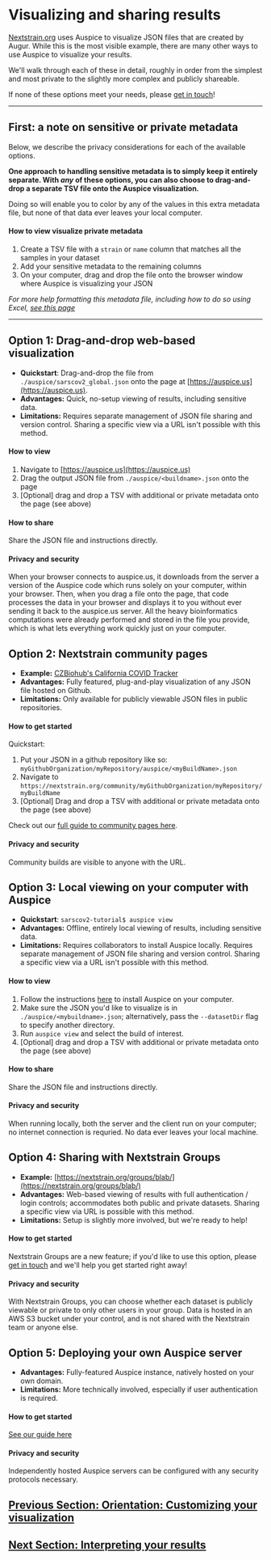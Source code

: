 # Visualizing and sharing results  

[Nextstrain.org](https://www.nextstrain.org/ncov) uses Auspice to visualize JSON files that are created by Augur. While this is the most visible example, there are many other ways to use Auspice to visualize your results.

We'll walk through each of these in detail, roughly in order from the simplest and most private to the slightly more complex and publicly shareable.

If none of these options meet your needs, please [get in touch](index.md#Help)!

---

## First: a note on sensitive or private metadata  

Below, we describe the privacy considerations for each of the available options.

**One approach to handling sensitive metadata is to simply keep it entirely separate.
With _any_ of these options, you can also choose to drag-and-drop a separate TSV file onto the Auspice visualization.**  

Doing so will enable you to color by any of the values in this extra metadata file, but none of that data ever leaves your local computer.  

#### How to view visualize private metadata  
1. Create a TSV file with a `strain` or `name` column that matches all the samples in your dataset  
2. Add your sensitive metadata to the remaining columns  
3. On your computer, drag and drop the file onto the browser window where Auspice is visualizing your JSON    

_For more help formatting this metadata file, including how to do so using Excel, [see this page](data-prep.md)_

---

## Option 1: Drag-and-drop web-based visualization  

* **Quickstart**: Drag-and-drop the file from `./auspice/sarscov2_global.json` onto the page at [https://auspice.us](https://auspice.us).
* **Advantages:** Quick, no-setup viewing of results, including sensitive data.
* **Limitations:** Requires separate management of JSON file sharing and version control. Sharing a specific view via a URL isn't possible with this method.


#### How to view  
1. Navigate to [https://auspice.us](https://auspice.us)
2. Drag the output JSON file from `./auspice/<buildname>.json` onto the page  
3. [Optional] drag and drop a TSV with additional or private metadata onto the page (see above)  

#### How to share  
Share the JSON file and instructions directly.  

#### Privacy and security

When your browser connects to auspice.us, it downloads from the server a version of the Auspice code which runs solely on your computer, within your browser. Then, when you drag a file onto the page, that code processes the data in your browser and displays it to you without ever sending it back to the auspice.us server. All the heavy bioinformatics computations were already performed and stored in the file you provide, which is what lets everything work quickly just on your computer.


## Option 2: Nextstrain community pages  
* **Example:** [CZBiohub's California COVID Tracker](https://nextstrain.org/community/czbiohub/covidtracker/ca)
* **Advantages:** Fully featured, plug-and-play visualization of any JSON file hosted on Github.
* **Limitations:** Only available for publicly viewable JSON files in public repositories.


#### How to get started  

Quickstart:  
1. Put your JSON in a github repository like so: `myGithubOrganization/myRepository/auspice/<myBuildName>.json`  
2. Navigate to `https://nextstrain.org/community/myGithubOrganization/myRepository/myBuildName`
3. [Optional] Drag and drop a TSV with additional or private metadata onto the page (see above)  

Check out our [full guide to community pages here](https://nextstrain.org/docs/contributing/community-builds).

#### Privacy and security  
Community builds are visible to anyone with the URL.

## Option 3: Local viewing on your computer with Auspice  

* **Quickstart**: `sarscov2-tutorial$ auspice view`
* **Advantages:** Offline, entirely local viewing of results, including sensitive data.
* **Limitations:** Requires collaborators to install Auspice locally. Requires separate management of JSON file sharing and version control. Sharing a specific view via a URL isn't possible with this method.


#### How to view  

1. Follow the instructions [here](https://nextstrain.github.io/auspice/introduction/install) to install Auspice on your computer.  
2. Make sure the JSON you'd like to visualize is in `./auspice/<mybuildname>.json`; alternatively, pass the `--datasetDir` flag to specify another directory.  
3. Run `auspice view` and select the build of interest.
4. [Optional] drag and drop a TSV with additional or private metadata onto the page (see above)  

#### How to share  
Share the JSON file and instructions directly.  

#### Privacy and security  
When running locally, both the server and the client run on your computer; no internet connection is requried. No data ever leaves your local machine.


## Option 4: Sharing with Nextstrain Groups  

* **Example:** [https://nextstrain.org/groups/blab/](https://nextstrain.org/groups/blab/)
* **Advantages:** Web-based viewing of results with full authentication / login controls; accommodates both public and private datasets. Sharing a specific view via URL is possible with this method.
* **Limitations:** Setup is slightly more involved, but we're ready to help!

#### How to get started  

Nextstrain Groups are a new feature; if you'd like to use this option, please [get in touch](index.md#Help) and we'll help you get started right away!

#### Privacy and security  

With Nextstrain Groups, you can choose whether each dataset is publicly viewable or private to only other users in your group. Data is hosted in an AWS S3 bucket under your control, and is not shared with the Nextstrain team or anyone else.


## Option 5: Deploying your own Auspice server
* **Advantages:** Fully-featured Auspice instance, natively hosted on your own domain.  
* **Limitations:** More technically involved, especially if user authentication is required.

#### How to get started  
[See our guide here](https://nextstrain.github.io/auspice/server/introduction)

#### Privacy and security  
Independently hosted Auspice servers can be configured with any security protocols necessary.

## [Previous Section: Orientation: Customizing your visualization](customizing-visualization.md)
## [Next Section: Interpreting your results](interpretation.md)
